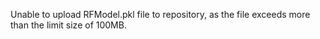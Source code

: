 Unable to upload RFModel.pkl file to repository, as the file exceeds more than the limit size of 100MB.


